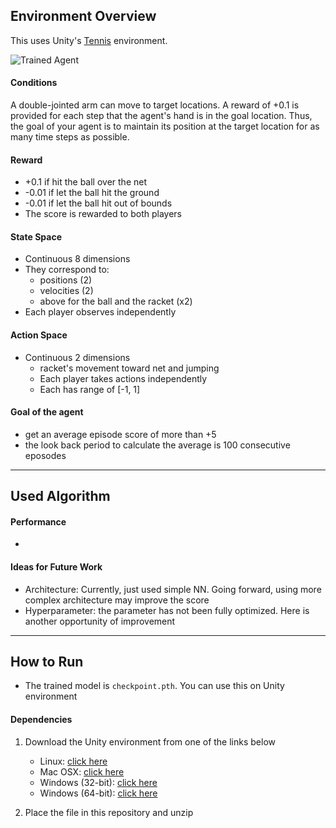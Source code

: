 [//]: # (Image References)

[image1]: https://user-images.githubusercontent.com/10624937/42135623-e770e354-7d12-11e8-998d-29fc74429ca2.gif "Trained Agent"



## Environment Overview

This uses Unity's [Tennis](https://github.com/Unity-Technologies/ml-agents/blob/master/docs/Learning-Environment-Examples.md#tennis) environment.

![Trained Agent][image1]


#### Conditions

A double-jointed arm can move to target locations. A reward of +0.1 is provided for each step that the agent's hand is in the goal location. Thus, the goal of your agent is to maintain its position at the target location for as many time steps as possible.

#### Reward
- +0.1 if hit the ball over the net 
- -0.01 if let the ball hit the ground
- -0.01 if let the ball hit out of bounds
- The score is rewarded to both players

#### State Space

- Continuous 8 dimensions
- They correspond to:
    - positions (2)
    - velocities (2)
    - above for the ball and the racket (x2)
- Each player observes independently

#### Action Space
- Continuous 2 dimensions
    - racket's movement toward net and jumping 
    - Each player takes actions independently 
    - Each has range of [-1, 1]

####  Goal of the agent 

- get an average episode score of more than +5  
- the look back period to calculate the average is 100 consecutive eposodes 

<hr>

## Used Algorithm 



#### Performance

- 




#### Ideas for Future Work

- Architecture: Currently, just used simple NN. Going forward, using more complex architecture may improve the score
- Hyperparameter: the parameter has not been fully optimized. Here is another opportunity of improvement


<hr>

## How to Run

- The trained model is `checkpoint.pth`. You can use this on Unity environment


#### Dependencies

1. Download the Unity environment from one of the links below
    - Linux: [click here](https://s3-us-west-1.amazonaws.com/udacity-drlnd/P3/Tennis/Tennis_Linux.zip)
    - Mac OSX: [click here](https://s3-us-west-1.amazonaws.com/udacity-drlnd/P3/Tennis/Tennis.app.zip)
    - Windows (32-bit): [click here](https://s3-us-west-1.amazonaws.com/udacity-drlnd/P3/Tennis/Tennis_Windows_x86.zip)
    - Windows (64-bit): [click here](https://s3-us-west-1.amazonaws.com/udacity-drlnd/P3/Tennis/Tennis_Windows_x86_64.zip)
    

2. Place the file in this repository and unzip 

